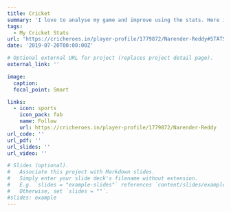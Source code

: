 ```yaml
---
title: Cricket
summary: 'I love to analyse my game and improve using the stats. Here is a glimpse of my cricket career' 
tags:
  - My Cricket Stats
url: 'https://cricheroes.in/player-profile/1779872/Narender-Reddy#STATS'
date: '2019-07-20T00:00:00Z'

# Optional external URL for project (replaces project detail page).
external_link: ''

image:
  caption: 
  focal_point: Smart

links:
  - icon: sports
    icon_pack: fab
    name: Follow
    url: https://cricheroes.in/player-profile/1779872/Narender-Reddy
url_code: ''
url_pdf: ''
url_slides: ''
url_video: ''

# Slides (optional).
#   Associate this project with Markdown slides.
#   Simply enter your slide deck's filename without extension.
#   E.g. `slides = "example-slides"` references `content/slides/example-slides.md`.
#   Otherwise, set `slides = ""`.
#slides: example
---
```

